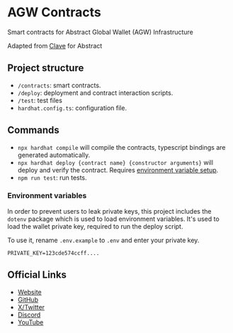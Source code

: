 # AGW Contracts

Smart contracts for Abstract Global Wallet (AGW) Infrastructure

Adapted from [Clave](https://github.com/getclave/clave-contracts) for Abstract


## Project structure

-   `/contracts`: smart contracts.
-   `/deploy`: deployment and contract interaction scripts.
-   `/test`: test files
-   `hardhat.config.ts`: configuration file.

## Commands

-   `npx hardhat compile` will compile the contracts, typescript bindings are generated automatically.
-   `npx hardhat deploy {contract name} {constructor arguments}` will deploy and verify the contract. Requires [environment variable setup](#environment-variables).
-   `npm run test`: run tests.

### Environment variables

In order to prevent users to leak private keys, this project includes the `dotenv` package which is used to load environment variables. It's used to load the wallet private key, required to run the deploy script.

To use it, rename `.env.example` to `.env` and enter your private key.

```
PRIVATE_KEY=123cde574ccff....
```

## Official Links

-   [Website](https://abs.xyz/)
-   [GitHub](https://github.com/Abstract-Foundation)
-   [X/Twitter](https://x.com/AbstractChain)
-   [Discord](https://discord.com/invite/abstractchain)
-   [YouTube](https://www.youtube.com/@AbstractBlockchain)
